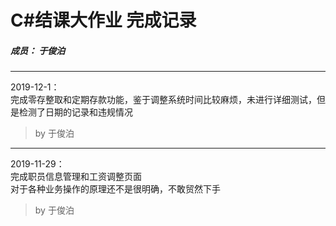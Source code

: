 # C#结课大作业 完成记录

##### 成员： 于俊泊

******
2019-12-1：  
完成零存整取和定期存款功能，鉴于调整系统时间比较麻烦，未进行详细测试，但是检测了日期的记录和违规情况  

>by 于俊泊

******
2019-11-29：  
完成职员信息管理和工资调整页面  
对于各种业务操作的原理还不是很明确，不敢贸然下手  

>by 于俊泊